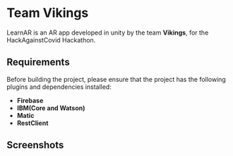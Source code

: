 # Team Vikings

LearnAR is an AR app developed in unity by the team <b>Vikings</b>, for the HackAgainstCovid Hackathon.

## Requirements

Before building the project, please ensure that the project has the following plugins and dependencies installed:


- <b>Firebase
- IBM(Core and Watson)
- Matic
- RestClient
</b>

## Screenshots

